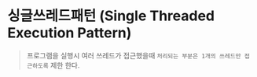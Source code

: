 # 싱글쓰레드패턴 (Single Threaded Execution Pattern)

> 프로그램을 실행시 여러 쓰레드가 접근했을때 `처리되는 부분은 1개의 쓰레드만 접근하도록` 제한 한다.
